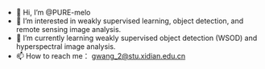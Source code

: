 - 👋 Hi, I’m @PURE-melo
- 👀 I’m interested in weakly supervised learning, object detection, and remote sensing image analysis.
- 🌱 I’m currently learning weakly supervised object detection (WSOD) and hyperspectral image analysis.
- 📫 How to reach me： gwang_2@stu.xidian.edu.cn

<!---
PURE-melo/PURE-melo is a ✨ special ✨ repository because its `README.md` (this file) appears on your GitHub profile.
You can click the Preview link to take a look at your changes.
--->
